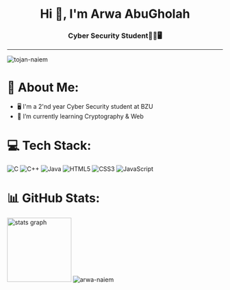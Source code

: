 
<h1 align="center">Hi 👋, I'm Arwa AbuGholah</h1>
<h3 align="center">Cyber Security Student👩‍💻🖥️ </h3>
<hr>

<p align="left"> <img src="https://komarev.com/ghpvc/?username=arwanaiem77&label=Profile%20views&color=0e75b6&style=flat" alt="tojan-naiem" /> </p>

# 💫 About Me:
- 🖥 I'm a 2'nd year Cyber Security student at BZU
- 💼 I’m currently learning Cryptography & Web    


# 💻 Tech Stack:

![C](https://img.shields.io/badge/c-%2300599C.svg?style=for-the-badge&logo=c&logoColor=white) 
![C++](https://img.shields.io/badge/c++-%2300599C.svg?style=for-the-badge&logo=c%2B%2B&logoColor=white) 
![Java](https://img.shields.io/badge/java-%23ED8B00.svg?style=for-the-badge&logo=openjdk&logoColor=white) 
![HTML5](https://img.shields.io/badge/html5-%23E34F26.svg?style=for-the-badge&logo=html5&logoColor=white) 
![CSS3](https://img.shields.io/badge/css3-%231572B6.svg?style=for-the-badge&logo=css3&logoColor=white) 
![JavaScript](https://img.shields.io/badge/javascript-%23323330.svg?style=for-the-badge&logo=javascript&logoColor=%23F7DF1E) 




# 📊 GitHub Stats:

<div align="left">
  <img src="https://github-readme-stats.vercel.app/api?username=arwanaiem77&hide_title=false&hide_rank=true&show_icons=true&include_all_commits=true&count_private=true&disable_animations=false&theme=dracula&locale=en&hide_border=false" height="150" alt="stats graph"  />
<img src="https://github-readme-stats.vercel.app/api/top-langs?username=arwanaiem77&show_icons=true&locale=en&layout=compact&theme=dracula" alt="arwa-naiem" />
